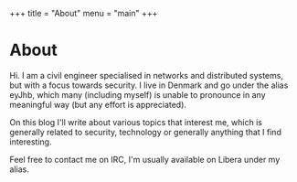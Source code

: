 +++
title = "About"
menu = "main"
+++
# About
Hi.
I am a civil engineer specialised in networks and distributed systems, but with a focus towards security.
I live in Denmark and go under the alias eyJhb, which many (including myself) is unable to pronounce in any meaningful way (but any effort is appreciated).

On this blog I'll write about various topics that interest me, which is generally related to security, technology or generally anything that I find interesting.

Feel free to contact me on IRC, I'm usually available on Libera under my alias.


